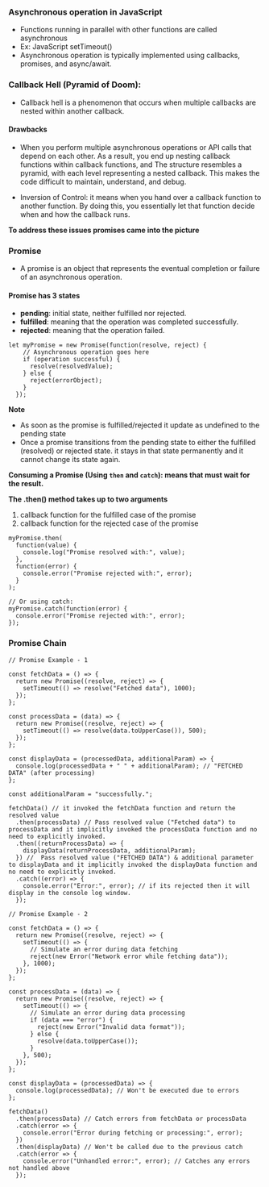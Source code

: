 ### Asynchronous operation in JavaScript

- Functions running in parallel with other functions are called asynchronous
- Ex: JavaScript setTimeout()
- Asynchronous operation is typically implemented using callbacks, promises, and async/await.

### Callback Hell (Pyramid of Doom):

- Callback hell is a phenomenon that occurs when multiple callbacks are nested within another callback.

#### Drawbacks

- When you perform multiple asynchronous operations or API calls that depend on each other. As a result, you end up nesting callback functions within callback functions, and The structure resembles a pyramid, with each level representing a nested callback. This makes the code difficult to maintain, understand, and debug.

- Inversion of Control: it means when you hand over a callback function to another function. By doing this, you essentially let that function decide when and how the callback runs.

**To address these issues promises came into the picture**

### Promise

- A promise is an object that represents the eventual completion or failure of an asynchronous operation.

#### Promise has 3 states

- **pending**: initial state, neither fulfilled nor rejected.
- **fulfilled**: meaning that the operation was completed successfully.
- **rejected**: meaning that the operation failed.

```
let myPromise = new Promise(function(resolve, reject) {
    // Asynchronous operation goes here
    if (operation successful) {
      resolve(resolvedValue);
    } else {
      reject(errorObject);
    }
  });
```

**Note**

- As soon as the promise is fulfilled/rejected it update as undefined to the pending state
- Once a promise transitions from the pending state to either the fulfilled (resolved) or rejected state. it stays in that state permanently and it cannot change its state again.

**Consuming a Promise (Using `then` and `catch`): means that must wait for the result.**

**The .then() method takes up to two arguments**

1. callback function for the fulfilled case of the promise
2. callback function for the rejected case of the promise

```
myPromise.then(
  function(value) {
    console.log("Promise resolved with:", value);
  },
  function(error) {
    console.error("Promise rejected with:", error);
  }
);

// Or using catch:
myPromise.catch(function(error) {
  console.error("Promise rejected with:", error);
});
```

### Promise Chain

```
// Promise Example - 1

const fetchData = () => {
  return new Promise((resolve, reject) => {
    setTimeout(() => resolve("Fetched data"), 1000);
  });
};

const processData = (data) => {
  return new Promise((resolve, reject) => {
    setTimeout(() => resolve(data.toUpperCase()), 500);
  });
};

const displayData = (processedData, additionalParam) => {
  console.log(processedData + " " + additionalParam); // "FETCHED DATA" (after processing)
};

const additionalParam = "successfully.";

fetchData() // it invoked the fetchData function and return the resolved value
  .then(processData) // Pass resolved value ("Fetched data") to processData and it implicitly invoked the processData function and no need to explicitly invoked.
  .then((returnProcessData) => {
    displayData(returnProcessData, additionalParam);
  }) //  Pass resolved value ("FETCHED DATA") & additional parameter to displayData and it implicitly invoked the displayData function and no need to explicitly invoked.
  .catch((error) => {
    console.error("Error:", error); // if its rejected then it will display in the console log window.
  });
```

```
// Promise Example - 2

const fetchData = () => {
  return new Promise((resolve, reject) => {
    setTimeout(() => {
      // Simulate an error during data fetching
      reject(new Error("Network error while fetching data"));
    }, 1000);
  });
};

const processData = (data) => {
  return new Promise((resolve, reject) => {
    setTimeout(() => {
      // Simulate an error during data processing
      if (data === "error") {
        reject(new Error("Invalid data format"));
      } else {
        resolve(data.toUpperCase());
      }
    }, 500);
  });
};

const displayData = (processedData) => {
  console.log(processedData); // Won't be executed due to errors
};

fetchData()
  .then(processData) // Catch errors from fetchData or processData
  .catch(error => {
    console.error("Error during fetching or processing:", error);
  })
  .then(displayData) // Won't be called due to the previous catch
  .catch(error => {
    console.error("Unhandled error:", error); // Catches any errors not handled above
  });

```
